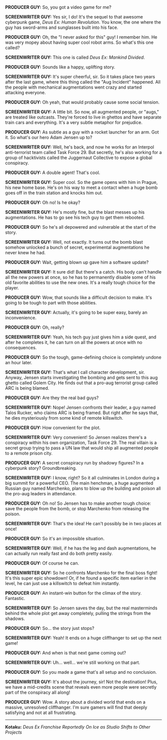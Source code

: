 **PRODUCER GUY:** So, you got a video game for me?

**SCREENWRITER GUY:** Yes sir, I do! It's the sequel to that awesome cyberpunk game, *Deus Ex: Human Revolution*. You know, the one where the guy has sword-arms and sunglasses built into his face.

**PRODUCER GUY:** Oh, the "I never asked for this" guy! I remember him. He was very mopey about having super cool robot arms. So what's this one called?

**SCREENWRITER GUY:** This one is called *Deus Ex: Mankind Divided*.

**PRODUCER GUY:** Sounds like a happy, uplifting story.

**SCREENWRITER GUY:** It's super cheerful, sir. So it takes place two years after the last game, where this thing called the "Aug Incident" happened. All the people with mechanical augmentations went crazy and started attacking everyone.

**PRODUCER GUY:** Oh yeah, that would probably cause some social tension.

**SCREENWRITER GUY:** A little bit. So now, all augmented people, or "augs," are treated like outcasts. They're forced to live in ghettos and have separate train cars and everything. It's a very subtle metaphor for prejudice.

**PRODUCER GUY:** As subtle as a guy with a rocket launcher for an arm. Got it. So what's our hero Adam Jensen up to?

**SCREENWRITER GUY:** Well, he's back, and now he works for an Interpol anti-terrorist team called Task Force 29. But secretly, he's also working for a group of hacktivists called the Juggernaut Collective to expose a global conspiracy.

**PRODUCER GUY:** A double agent! That's cool.

**SCREENWRITER GUY:** Super cool. So the game opens with him in Prague, his new home base. He's on his way to meet a contact when a huge bomb goes off in the train station and knocks him out.

**PRODUCER GUY:** Oh no! Is he okay?

**SCREENWRITER GUY:** He's mostly fine, but the blast messes up his augmentations. He has to go see his tech guy to get them rebooted.

**PRODUCER GUY:** So he's all depowered and vulnerable at the start of the story.

**SCREENWRITER GUY:** Well, not exactly. It turns out the bomb blast somehow unlocked a bunch of secret, experimental augmentations he never knew he had.

**PRODUCER GUY:** Wait, getting blown up gave him a software update?

**SCREENWRITER GUY:** It sure did! But there's a catch. His body can't handle all the new powers at once, so he has to permanently disable some of his old favorite abilities to use the new ones. It's a really tough choice for the player.

**PRODUCER GUY:** Wow, that sounds like a difficult decision to make. It's going to be tough to part with those abilities.

**SCREENWRITER GUY:** Actually, it's going to be super easy, barely an inconvenience.

**PRODUCER GUY:** Oh, really?

**SCREENWRITER GUY:** Yeah, his tech guy just gives him a side quest, and after he completes it, he can turn on all the powers at once with no consequences.

**PRODUCER GUY:** So the tough, game-defining choice is completely undone an hour later.

**SCREENWRITER GUY:** That's what I call character development, sir. Anyway, Jensen starts investigating the bombing and gets sent to this aug ghetto called Golem City. He finds out that a pro-aug terrorist group called ARC is being blamed.

**PRODUCER GUY:** Are they the real bad guys?

**SCREENWRITER GUY:** Nope! Jensen confronts their leader, a guy named Talos Rucker, who claims ARC is being framed. But right after he says that, he dies mysteriously from some kind of remote killswitch.

**PRODUCER GUY:** How convenient for the plot.

**SCREENWRITER GUY:** Very convenient! So Jensen realizes there's a conspiracy within his own organization, Task Force 29. The real villain is a secret group trying to pass a UN law that would ship all augmented people to a remote prison city.

**PRODUCER GUY:** A secret conspiracy run by shadowy figures? In a cyberpunk story? Groundbreaking.

**SCREENWRITER GUY:** I know, right? So it all culminates in London during a big summit for a powerful CEO. The main henchman, a huge augmented Russian guy named Marchenko, plans to blow up the building and poison all the pro-aug leaders in attendance.

**PRODUCER GUY:** Oh no! So Jensen has to make another tough choice: save the people from the bomb, or stop Marchenko from releasing the poison.

**SCREENWRITER GUY:** That's the idea! He can't possibly be in two places at once!

**PRODUCER GUY:** So it's an impossible situation.

**SCREENWRITER GUY:** Well, if he has the leg and dash augmentations, he can actually run really fast and do both pretty easily.

**PRODUCER GUY:** Of course he can.

**SCREENWRITER GUY:** So he confronts Marchenko for the final boss fight! It's this super epic showdown! Or, if he found a specific item earlier in the level, he can just use a killswitch to defeat him instantly.

**PRODUCER GUY:** An instant-win button for the climax of the story. Fantastic.

**SCREENWRITER GUY:** So Jensen saves the day, but the real masterminds behind the whole plot get away completely, pulling the strings from the shadows.

**PRODUCER GUY:** So... the story just stops?

**SCREENWRITER GUY:** Yeah! It ends on a huge cliffhanger to set up the next game!

**PRODUCER GUY:** And when is that next game coming out?

**SCREENWRITER GUY:** Uh... well... we're still working on that part.

**PRODUCER GUY:** So you made a game that's all setup and no conclusion.

**SCREENWRITER GUY:** It's about the journey, sir! Not the destination! Plus, we have a mid-credits scene that reveals even more people were secretly part of the conspiracy all along!

**PRODUCER GUY:** Wow. A story about a divided world that ends on a massive, unresolved cliffhanger. I'm sure gamers will find that deeply satisfying and not at all frustrating.

***

**Kotaku:** *Deus Ex Franchise Reportedly On Ice as Studio Shifts to Other Projects*